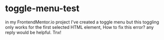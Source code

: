 # toggle-menu-test
in my FrontendMentor.io project I've created a toggle menu but this toggling only works for the first selected HTML element, How to fix this error? any reply would be helpful. Tnx!
